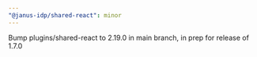 ```yaml
---
"@janus-idp/shared-react": minor
---
```


Bump plugins/shared-react to 2.19.0 in main branch, in prep for release of 1.7.0

